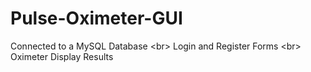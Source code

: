 # Pulse-Oximeter-GUI
Connected to a MySQL Database &lt;br> Login and Register Forms &lt;br> Oximeter Display Results
